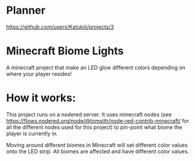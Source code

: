 # Planner
https://github.com/users/Katukiii/projects/3

# Minecraft Biome Lights
A minecraft project that make an LED glow different colors depending on where your player resides!

# How it works:
This project runs on a nodered server. It uses minecraft nodes (see https://flows.nodered.org/node/@tomsith/node-red-contrib-minecraft/ for all the different nodes used for this project) to pin-point what biome the player is currently in.

Moving around different biomes in Minecraft will set different color values onto the LED strip.
All biomes are affected and have different color values.

